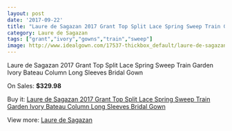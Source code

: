 ```yaml
---
layout: post
date: '2017-09-22'
title: "Laure de Sagazan 2017 Grant Top Split Lace Spring Sweep Train Garden Ivory Bateau Column Long Sleeves Bridal Gown"
category: Laure de Sagazan
tags: ["grant","ivory","gowns","train","sweep"]
image: http://www.idealgown.com/17537-thickbox_default/laure-de-sagazan-2017-grant-top-split-lace-spring-sweep-train-garden-ivory-bateau-column-long-sleeves-bridal-gown.jpg
---
```

Laure de Sagazan 2017 Grant Top Split Lace Spring Sweep Train Garden Ivory Bateau Column Long Sleeves Bridal Gown

On Sales: **$329.98**
<a href="https://www.idealgown.com/en/laure-de-sagazan/6857-laure-de-sagazan-2017-grant-top-split-lace-spring-sweep-train-garden-ivory-bateau-column-long-sleeves-bridal-gown.html"><amp-img layout="responsive" width="600" height="600" src="//www.idealgown.com/17537-thickbox_default/laure-de-sagazan-2017-grant-top-split-lace-spring-sweep-train-garden-ivory-bateau-column-long-sleeves-bridal-gown.jpg" alt="Laure de Sagazan 2017 Grant Top Split Lace Spring Sweep Train Garden Ivory Bateau Column Long Sleeves Bridal Gown 0" /></a>
<a href="https://www.idealgown.com/en/laure-de-sagazan/6857-laure-de-sagazan-2017-grant-top-split-lace-spring-sweep-train-garden-ivory-bateau-column-long-sleeves-bridal-gown.html"><amp-img layout="responsive" width="600" height="600" src="//www.idealgown.com/17543-thickbox_default/laure-de-sagazan-2017-grant-top-split-lace-spring-sweep-train-garden-ivory-bateau-column-long-sleeves-bridal-gown.jpg" alt="Laure de Sagazan 2017 Grant Top Split Lace Spring Sweep Train Garden Ivory Bateau Column Long Sleeves Bridal Gown 1" /></a>
<a href="https://www.idealgown.com/en/laure-de-sagazan/6857-laure-de-sagazan-2017-grant-top-split-lace-spring-sweep-train-garden-ivory-bateau-column-long-sleeves-bridal-gown.html"><amp-img layout="responsive" width="600" height="600" src="//www.idealgown.com/17542-thickbox_default/laure-de-sagazan-2017-grant-top-split-lace-spring-sweep-train-garden-ivory-bateau-column-long-sleeves-bridal-gown.jpg" alt="Laure de Sagazan 2017 Grant Top Split Lace Spring Sweep Train Garden Ivory Bateau Column Long Sleeves Bridal Gown 2" /></a>
<a href="https://www.idealgown.com/en/laure-de-sagazan/6857-laure-de-sagazan-2017-grant-top-split-lace-spring-sweep-train-garden-ivory-bateau-column-long-sleeves-bridal-gown.html"><amp-img layout="responsive" width="600" height="600" src="//www.idealgown.com/17541-thickbox_default/laure-de-sagazan-2017-grant-top-split-lace-spring-sweep-train-garden-ivory-bateau-column-long-sleeves-bridal-gown.jpg" alt="Laure de Sagazan 2017 Grant Top Split Lace Spring Sweep Train Garden Ivory Bateau Column Long Sleeves Bridal Gown 3" /></a>
<a href="https://www.idealgown.com/en/laure-de-sagazan/6857-laure-de-sagazan-2017-grant-top-split-lace-spring-sweep-train-garden-ivory-bateau-column-long-sleeves-bridal-gown.html"><amp-img layout="responsive" width="600" height="600" src="//www.idealgown.com/17540-thickbox_default/laure-de-sagazan-2017-grant-top-split-lace-spring-sweep-train-garden-ivory-bateau-column-long-sleeves-bridal-gown.jpg" alt="Laure de Sagazan 2017 Grant Top Split Lace Spring Sweep Train Garden Ivory Bateau Column Long Sleeves Bridal Gown 4" /></a>
<a href="https://www.idealgown.com/en/laure-de-sagazan/6857-laure-de-sagazan-2017-grant-top-split-lace-spring-sweep-train-garden-ivory-bateau-column-long-sleeves-bridal-gown.html"><amp-img layout="responsive" width="600" height="600" src="//www.idealgown.com/17539-thickbox_default/laure-de-sagazan-2017-grant-top-split-lace-spring-sweep-train-garden-ivory-bateau-column-long-sleeves-bridal-gown.jpg" alt="Laure de Sagazan 2017 Grant Top Split Lace Spring Sweep Train Garden Ivory Bateau Column Long Sleeves Bridal Gown 5" /></a>
<a href="https://www.idealgown.com/en/laure-de-sagazan/6857-laure-de-sagazan-2017-grant-top-split-lace-spring-sweep-train-garden-ivory-bateau-column-long-sleeves-bridal-gown.html"><amp-img layout="responsive" width="600" height="600" src="//www.idealgown.com/17538-thickbox_default/laure-de-sagazan-2017-grant-top-split-lace-spring-sweep-train-garden-ivory-bateau-column-long-sleeves-bridal-gown.jpg" alt="Laure de Sagazan 2017 Grant Top Split Lace Spring Sweep Train Garden Ivory Bateau Column Long Sleeves Bridal Gown 6" /></a>

Buy it: [Laure de Sagazan 2017 Grant Top Split Lace Spring Sweep Train Garden Ivory Bateau Column Long Sleeves Bridal Gown](https://www.idealgown.com/en/laure-de-sagazan/6857-laure-de-sagazan-2017-grant-top-split-lace-spring-sweep-train-garden-ivory-bateau-column-long-sleeves-bridal-gown.html "Laure de Sagazan 2017 Grant Top Split Lace Spring Sweep Train Garden Ivory Bateau Column Long Sleeves Bridal Gown")

View more: [Laure de Sagazan](https://www.idealgown.com/en/119-laure-de-sagazan "Laure de Sagazan")